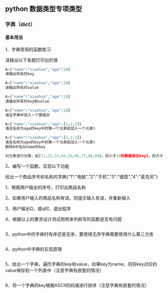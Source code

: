 ## python 数据类型专项类型

### 字典（dict）

#### 基本用法

1、字典常用的函数练习

请输出以下各题打印出的值

```python
A={"name":"xiaohua","age":18}
请输出所有的key

A={"name":"xiaohua","age":18}
请输出所有的value

A={"name":"xiaohua","age":18}
请输出所有的key和value

A={"name":"xiaohua","age":18}
请在字典中加入一个键值对

A={"name":"xiaohua","age":[1,2,3]}
请在名称为age的key中的第一个元素前加入一个元素0

A={"name":"xiaohua","age":[1,2,3]}
请在名称为age的key中的第一个元素前加入一个元素0
删除A中名叫name的key

对元素进行分类，如[11,22,33,44,55,66,77,88,99]，将小于50的数据放在key1，将大于50的数据放在key2


```



2、编写一个函数，实现以下功能

给出一个商品序号和名称的字典{“1”:"电脑",”2”:"手机","3":"键盘","4":"麦克风"}

1、根据用户输出的序号，打印出商品名称

2、如果用户输入的商品名称有误，则提示输入有误，并重新输入

3、用户输出Q，或q时，退出程序

4、根据以上的要求设计测试用例来判断写的函数是否有问题

```

```



3、python中的字典时有序还是无序，要使用无序字典需要使用什么第三方库

```python

```

4、python中字典的实现原理

```python

```

5、给出一个字典，遍历字典的key和value，如果key为name，则将key对应的value保存到一个列表中（注意字典有嵌套的情况）

```

```



6、将一个字典的key根据ASCII的码值进行排序（注意字典有嵌套的情况）

```


```

